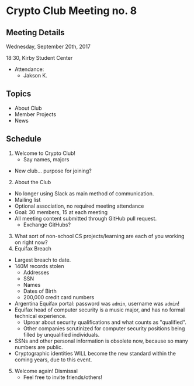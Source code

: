 # Crypto Club Meeting no. 8

## Meeting Details

Wednesday, September 20th, 2017

18:30, Kirby Student Center

* Attendance:
	* Jakson K.

## Topics
* About Club
* Member Projects
* News

## Schedule
1. Welcome to Crypto Club!
	* Say names, majors
  * New club... purpose for joining?
2. About the Club
  * No longer using Slack as main method of communication.
  * Mailing list
  * Optional association, no required meeting attendance
  * Goal: 30 members, 15 at each meeting
  * All meeting content submitted through GitHub pull request.
    * Exchange GitHubs?
3. What sort of non-school CS projects/learning are each of you working on right now?
4. Equifax Breach
  * Largest breach to date.
  * 140M records stolen
    * Addresses
    * SSN
    * Names
    * Dates of Birth
    * 200,000 credit card numbers
  * Argentina Equifax portal: password was `admin`, username was `admin`!
  * Equifax head of computer security is a music major, and has no formal technical experience.
    * Uproar about security qualifications and what counts as "qualified".
    * Other companies scrutinized for computer security positions being filled by unqualified individuals.
  * SSNs and other personal information is obsolete now, because so many numbers are public.
  * Cryptographic identities WILL become the new standard within the coming years, due to this event.
5. Welcome again! Dismissal
	* Feel free to invite friends/others!
